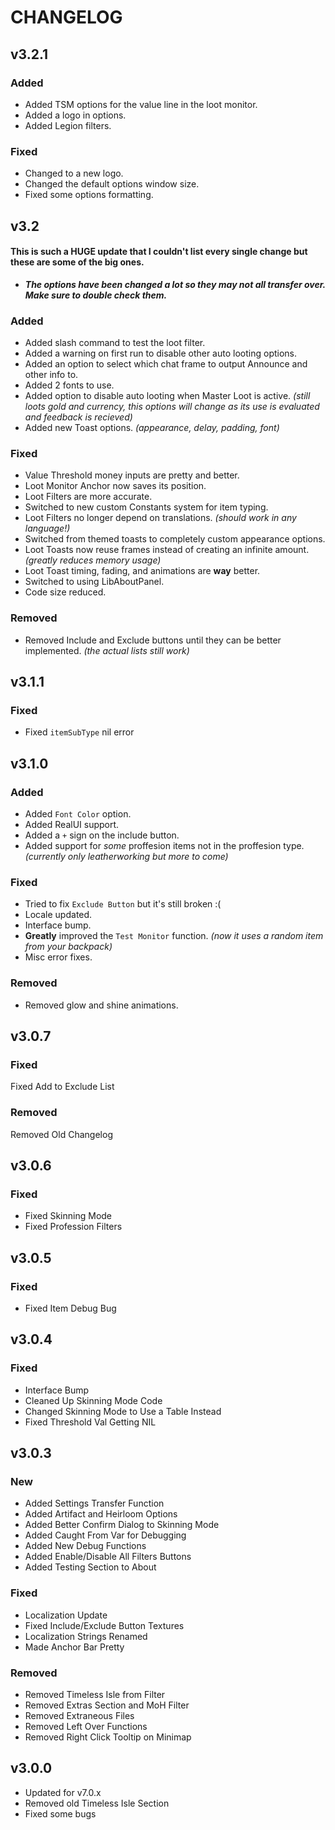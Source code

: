 # CHANGELOG
## v3.2.1
### Added
* Added TSM options for the value line in the loot monitor.
* Added a logo in options.
* Added Legion filters.
### Fixed
* Changed to a new logo.
* Changed the default options window size.
* Fixed some options formatting.

## v3.2
#### This is such a HUGE update that I couldn't list every single change but these are some of the big ones.
* ***The options have been changed a lot so they may not all transfer over. Make sure to double check them.***
### Added
* Added slash command to test the loot filter.
* Added a warning on first run to disable other auto looting options.
* Added an option to select which chat frame to output Announce and other info to.
* Added 2 fonts to use.
* Added option to disable auto looting when Master Loot is active. *(still loots gold and currency, this options will change as its use is evaluated and feedback is recieved)*
* Added new Toast options. *(appearance, delay, padding, font)*
### Fixed
* Value Threshold money inputs are pretty and better.
* Loot Monitor Anchor now saves its position.
* Loot Filters are more accurate.
* Switched to new custom Constants system for item typing.
* Loot Filters no longer depend on translations. *(should work in any language!)*
* Switched from themed toasts to completely custom appearance options.
* Loot Toasts now reuse frames instead of creating an infinite amount. *(greatly reduces memory usage)*
* Loot Toast timing, fading, and animations are **way** better.
* Switched to using LibAboutPanel.
* Code size reduced.
### Removed
* Removed Include and Exclude buttons until they can be better implemented. *(the actual lists still work)*

## v3.1.1
### Fixed
* Fixed `itemSubType` nil error

## v3.1.0
### Added
* Added `Font Color` option.
* Added RealUI support.
* Added a `+` sign on the include button.
* Added support for *some* proffesion items not in the proffesion type. *(currently only leatherworking but more to come)*

### Fixed
* Tried to fix `Exclude Button` but it's still broken :(
* Locale updated.
* Interface bump.
* **Greatly** improved the `Test Monitor` function. *(now it uses a random item from your backpack)*
* Misc error fixes.

### Removed
* Removed glow and shine animations.


## v3.0.7
### Fixed
Fixed Add to Exclude List

### Removed
Removed Old Changelog


## v3.0.6
### Fixed
* Fixed Skinning Mode
* Fixed Profession Filters


## v3.0.5
### Fixed
* Fixed Item Debug Bug


## v3.0.4
### Fixed
* Interface Bump
* Cleaned Up Skinning Mode Code
* Changed Skinning Mode to Use a Table Instead
* Fixed Threshold Val Getting NIL


## v3.0.3
### New
* Added Settings Transfer Function
* Added Artifact and Heirloom Options
* Added Better Confirm Dialog to Skinning Mode
* Added Caught From Var for Debugging
* Added New Debug Functions
* Added Enable/Disable All Filters Buttons
* Added Testing Section to About

### Fixed
* Localization Update
* Fixed Include/Exclude Button Textures
* Localization Strings Renamed
* Made Anchor Bar Pretty

### Removed
* Removed Timeless Isle from Filter
* Removed Extras Section and MoH Filter
* Removed Extraneous Files
* Removed Left Over Functions
* Removed Right Click Tooltip on Minimap


## v3.0.0
* Updated for v7.0.x
* Removed old Timeless Isle Section
* Fixed some bugs
